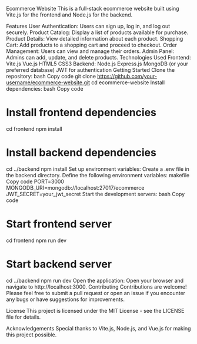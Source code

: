 Ecommerce Website
This is a full-stack ecommerce website built using Vite.js for the frontend and Node.js for the backend.

Features
User Authentication: Users can sign up, log in, and log out securely.
Product Catalog: Display a list of products available for purchase.
Product Details: View detailed information about each product.
Shopping Cart: Add products to a shopping cart and proceed to checkout.
Order Management: Users can view and manage their orders.
Admin Panel: Admins can add, update, and delete products.
Technologies Used
Frontend:
Vite.js
Vue.js
HTML5
CSS3
Backend:
Node.js
Express.js
MongoDB (or your preferred database)
JWT for authentication
Getting Started
Clone the repository:
bash
Copy code
git clone https://github.com/your-username/ecommerce-website.git
cd ecommerce-website
Install dependencies:
bash
Copy code
# Install frontend dependencies
cd frontend
npm install

# Install backend dependencies
cd ../backend
npm install
Set up environment variables:
Create a .env file in the backend directory.
Define the following environment variables:
makefile
Copy code
PORT=3000
MONGODB_URI=mongodb://localhost:27017/ecommerce
JWT_SECRET=your_jwt_secret
Start the development servers:
bash
Copy code
# Start frontend server
cd frontend
npm run dev

# Start backend server
cd ../backend
npm run dev
Open the application:
Open your browser and navigate to http://localhost:3000.
Contributing
Contributions are welcome! Please feel free to submit a pull request or open an issue if you encounter any bugs or have suggestions for improvements.

License
This project is licensed under the MIT License - see the LICENSE file for details.

Acknowledgements
Special thanks to Vite.js, Node.js, and Vue.js for making this project possible.
